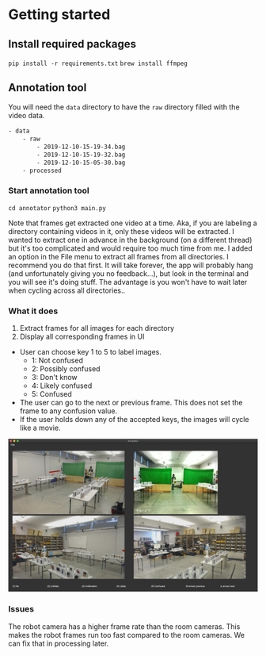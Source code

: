 # Getting started

## Install required packages
`pip install -r requirements.txt`
`brew install ffmpeg`

## Annotation tool
You will need the `data` directory to have the `raw` directory filled with the video data.
```
- data
    - raw
        - 2019-12-10-15-19-34.bag
        - 2019-12-10-15-19-32.bag
        - 2019-12-10-15-05-30.bag
    - processed
```

### Start annotation tool
`cd annotator`
`python3 main.py`

Note that frames get extracted one video at a time. Aka, if you are labeling a directory containing videos in it, only these videos will be extracted. I wanted to extract one in advance in the background (on a different thread) but it's too complicated and would require too much time from me. I added an option in the File menu to extract all frames from all directories. I recommend you do that first. It will take forever, the app will probably hang (and unfortunately giving you no feedback...), but look in the terminal and you will see it's doing stuff. The advantage is you won't have to wait later when cycling across all directories..

### What it does
1. Extract frames for all images for each directory
2. Display all corresponding frames in UI

* User can choose key 1 to 5 to label images.
    * 1: Not confused
    * 2: Possibly confused
    * 3: Don't know
    * 4: Likely confused
    * 5: Confused
* The user can go to the next or previous frame. This does not set the frame to any confusion value.
* If the user holds down any of the accepted keys, the images will cycle like a movie.

![Screen Shot 2020-07-17 at 5.15.58 PM](README.assets/Screen%20Shot%202020-07-17%20at%205.15.58%20PM.png)

### Issues
The robot camera has a higher frame rate than the room cameras. This makes the robot frames run too fast compared to the room cameras. We can fix that in processing later.

